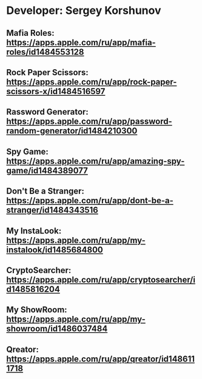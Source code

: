 # Developer: Sergey Korshunov

## Mafia Roles: https://apps.apple.com/ru/app/mafia-roles/id1484553128

## Rock Paper Scissors: https://apps.apple.com/ru/app/rock-paper-scissors-x/id1484516597

## Rassword Generator: https://apps.apple.com/ru/app/password-random-generator/id1484210300

## Spy Game: https://apps.apple.com/ru/app/amazing-spy-game/id1484389077

## Don't Be a Stranger: https://apps.apple.com/ru/app/dont-be-a-stranger/id1484343516

## My InstaLook: https://apps.apple.com/ru/app/my-instalook/id1485684800

## CryptoSearcher: https://apps.apple.com/ru/app/cryptosearcher/id1485816204

## My ShowRoom: https://apps.apple.com/ru/app/my-showroom/id1486037484

## Qreator: https://apps.apple.com/ru/app/qreator/id1486111718
